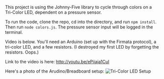 This project is using the Johnny-Five library to cycle through colors on a Tri-Color LED, dependent on a pressure sensor.

To run the code, clone the repo, cd into the directory, and run `npm install`. Then run `node colors.js`. The pressure sensor input will be logged in the terminal.

Video is below. You'll need an Arduino (set up with the Firmata protocol), a tri-color LED, and a few resistors. (I destroyed my first LED by forgetting the resistors. Oops.)

Link to the video is here: http://youtu.be/ePiiaja1CuI

Here's a photo of the Arudino/Breadboard setup:
![Tri-Color LED Setup](https://raw.github.com/opheliasdaisies/tri-color-led/master/tri-color-led.jpg)
